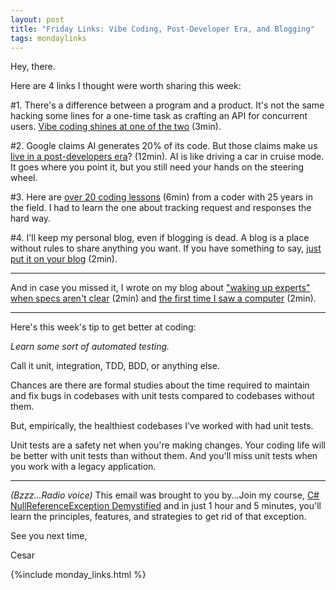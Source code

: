 ```yaml
---
layout: post
title: "Friday Links: Vibe Coding, Post-Developer Era, and Blogging"
tags: mondaylinks
---
```


Hey, there.

Here are 4 links I thought were worth sharing this week:

#1. There's a difference between a program and a product. It's not the same hacking some lines for a one-time task as crafting an API for concurrent users. [Vibe coding shines at one of the two](https://dylanbeattie.net/2025/04/11/the-problem-with-vibe-coding.html) (3min).

#2. Google claims AI generates 20% of its code. But those claims make us [live in a post-developers era](https://www.joshwcomeau.com/blog/the-post-developer-era/)? (12min). AI is like driving a car in cruise mode. It goes where you point it, but you still need your hands on the steering wheel.

#3. Here are [over 20 coding lessons](https://blog.rpanachi.com/after-25-years-writing-software-here-are-a-few-more-things-ive-learned-so-far-part2) (6min) from a coder with 25 years in the field. I had to learn the one about tracking request and responses the hard way.

#4. I'll keep my personal blog, even if blogging is dead. A blog is a place without rules to share anything you want. If you have something to say, [just put it on your blog](https://shellsharks.com/just-put-it-on-your-blog) (2min).

***

And in case you missed it, I wrote on my blog about ["waking up experts" when specs aren't clear](https://canro91.github.io/2025/04/12/WakeUpTheExperts/) (2min) and [the first time I saw a computer](https://canro91.github.io/2025/04/15/FirstTimeISawAComputer/) (2min).

***

Here's this week's tip to get better at coding:

_Learn some sort of automated testing._

Call it unit, integration, TDD, BDD, or anything else. 

Chances are there are formal studies about the time required to maintain and fix bugs in codebases with unit tests compared to codebases without them.

But, empirically, the healthiest codebases I've worked with had unit tests.

Unit tests are a safety net when you're making changes. Your coding life will be better with unit tests than without them. And you'll miss unit tests when you work with a legacy application.

***

_(Bzzz...Radio voice)_ This email was brought to you by...Join my course, [C# NullReferenceException Demystified](https://www.udemy.com/course/csharp-nullreferenceexception-demystified/?referralCode=CC2A6F51EF27A75F1364) and in just 1 hour and 5 minutes, you'll learn the principles, features, and strategies to get rid of that exception.

See you next time,

Cesar

{%include monday_links.html %}
